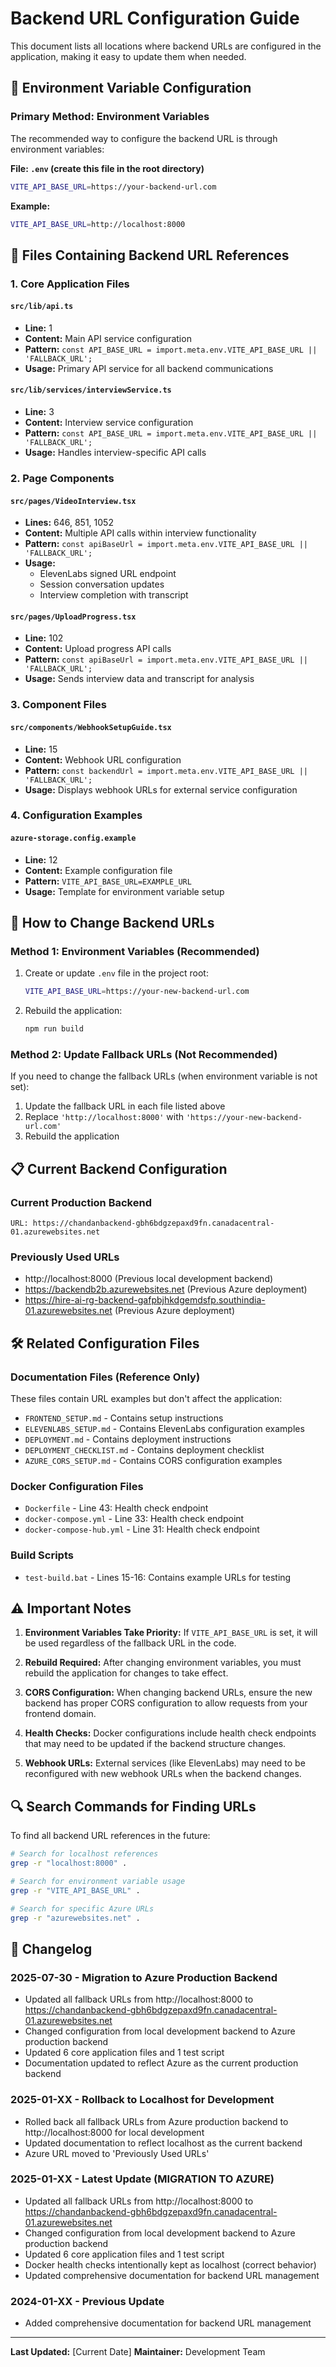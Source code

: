 # Backend URL Configuration Guide

This document lists all locations where backend URLs are configured in the application, making it easy to update them when needed.

## 🔧 Environment Variable Configuration

### Primary Method: Environment Variables
The recommended way to configure the backend URL is through environment variables:

**File: `.env` (create this file in the root directory)**
```bash
VITE_API_BASE_URL=https://your-backend-url.com
```

**Example:**
```bash
VITE_API_BASE_URL=http://localhost:8000
```

## 📂 Files Containing Backend URL References

### 1. Core Application Files

#### `src/lib/api.ts`
- **Line:** 1
- **Content:** Main API service configuration
- **Pattern:** `const API_BASE_URL = import.meta.env.VITE_API_BASE_URL || 'FALLBACK_URL';`
- **Usage:** Primary API service for all backend communications

#### `src/lib/services/interviewService.ts`
- **Line:** 3
- **Content:** Interview service configuration
- **Pattern:** `const API_BASE_URL = import.meta.env.VITE_API_BASE_URL || 'FALLBACK_URL';`
- **Usage:** Handles interview-specific API calls

### 2. Page Components

#### `src/pages/VideoInterview.tsx`
- **Lines:** 646, 851, 1052
- **Content:** Multiple API calls within interview functionality
- **Pattern:** `const apiBaseUrl = import.meta.env.VITE_API_BASE_URL || 'FALLBACK_URL';`
- **Usage:** 
  - ElevenLabs signed URL endpoint
  - Session conversation updates
  - Interview completion with transcript

#### `src/pages/UploadProgress.tsx`
- **Line:** 102
- **Content:** Upload progress API calls
- **Pattern:** `const apiBaseUrl = import.meta.env.VITE_API_BASE_URL || 'FALLBACK_URL';`
- **Usage:** Sends interview data and transcript for analysis

### 3. Component Files

#### `src/components/WebhookSetupGuide.tsx`
- **Line:** 15
- **Content:** Webhook URL configuration
- **Pattern:** `const backendUrl = import.meta.env.VITE_API_BASE_URL || 'FALLBACK_URL';`
- **Usage:** Displays webhook URLs for external service configuration

### 4. Configuration Examples

#### `azure-storage.config.example`
- **Line:** 12
- **Content:** Example configuration file
- **Pattern:** `VITE_API_BASE_URL=EXAMPLE_URL`
- **Usage:** Template for environment variable setup

## 🔄 How to Change Backend URLs

### Method 1: Environment Variables (Recommended)
1. Create or update `.env` file in the project root:
   ```bash
   VITE_API_BASE_URL=https://your-new-backend-url.com
   ```

2. Rebuild the application:
   ```bash
   npm run build
   ```

### Method 2: Update Fallback URLs (Not Recommended)
If you need to change the fallback URLs (when environment variable is not set):

1. Update the fallback URL in each file listed above
2. Replace `'http://localhost:8000'` with `'https://your-new-backend-url.com'`
3. Rebuild the application

## 📋 Current Backend Configuration

### Current Production Backend
```
URL: https://chandanbackend-gbh6bdgzepaxd9fn.canadacentral-01.azurewebsites.net
```

### Previously Used URLs
- http://localhost:8000 (Previous local development backend)
- https://backendb2b.azurewebsites.net (Previous Azure deployment)
- https://hire-ai-rg-backend-gafpbjhkdgemdsfp.southindia-01.azurewebsites.net (Previous Azure deployment)

## 🛠️ Related Configuration Files

### Documentation Files (Reference Only)
These files contain URL examples but don't affect the application:

- `FRONTEND_SETUP.md` - Contains setup instructions
- `ELEVENLABS_SETUP.md` - Contains ElevenLabs configuration examples
- `DEPLOYMENT.md` - Contains deployment instructions
- `DEPLOYMENT_CHECKLIST.md` - Contains deployment checklist
- `AZURE_CORS_SETUP.md` - Contains CORS configuration examples

### Docker Configuration Files
- `Dockerfile` - Line 43: Health check endpoint
- `docker-compose.yml` - Line 33: Health check endpoint
- `docker-compose-hub.yml` - Line 31: Health check endpoint

### Build Scripts
- `test-build.bat` - Lines 15-16: Contains example URLs for testing

## ⚠️ Important Notes

1. **Environment Variables Take Priority:** If `VITE_API_BASE_URL` is set, it will be used regardless of the fallback URL in the code.

2. **Rebuild Required:** After changing environment variables, you must rebuild the application for changes to take effect.

3. **CORS Configuration:** When changing backend URLs, ensure the new backend has proper CORS configuration to allow requests from your frontend domain.

4. **Health Checks:** Docker configurations include health check endpoints that may need to be updated if the backend structure changes.

5. **Webhook URLs:** External services (like ElevenLabs) may need to be reconfigured with new webhook URLs when the backend changes.

## 🔍 Search Commands for Finding URLs

To find all backend URL references in the future:

```bash
# Search for localhost references
grep -r "localhost:8000" .

# Search for environment variable usage
grep -r "VITE_API_BASE_URL" .

# Search for specific Azure URLs
grep -r "azurewebsites.net" .
```

## 📝 Changelog

### 2025-07-30 - Migration to Azure Production Backend
- Updated all fallback URLs from http://localhost:8000 to https://chandanbackend-gbh6bdgzepaxd9fn.canadacentral-01.azurewebsites.net
- Changed configuration from local development backend to Azure production backend
- Updated 6 core application files and 1 test script
- Documentation updated to reflect Azure as the current production backend

### 2025-01-XX - Rollback to Localhost for Development
- Rolled back all fallback URLs from Azure production backend to http://localhost:8000 for local development
- Updated documentation to reflect localhost as the current backend
- Azure URL moved to 'Previously Used URLs'

### 2025-01-XX - Latest Update (MIGRATION TO AZURE)
- Updated all fallback URLs from http://localhost:8000 to https://chandanbackend-gbh6bdgzepaxd9fn.canadacentral-01.azurewebsites.net
- Changed configuration from local development backend to Azure production backend
- Updated 6 core application files and 1 test script
- Docker health checks intentionally kept as localhost (correct behavior)
- Updated comprehensive documentation for backend URL management

### 2024-01-XX - Previous Update
- Added comprehensive documentation for backend URL management

---

**Last Updated:** [Current Date]
**Maintainer:** Development Team 